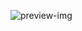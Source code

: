 ![preview-img](https://github.com/JT-Production/Quiz-App/assets/159021963/8d221c7a-4ea5-43ad-af55-705a5db30592)
